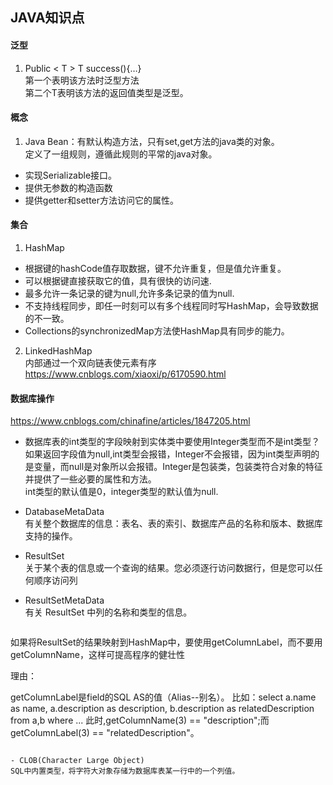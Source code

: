 ## JAVA知识点

#### 泛型
1. Public < T > T success(){…}  
第一个<T>表明该方法时泛型方法  
第二个T表明该方法的返回值类型是泛型。


#### 概念
1. Java Bean：有默认构造方法，只有set,get方法的java类的对象。  
定义了一组规则，遵循此规则的平常的java对象。  
 - 实现Serializable接口。  
 - 提供无参数的构造函数  
 - 提供getter和setter方法访问它的属性。

#### 集合
1. HashMap
 - 根据键的hashCode值存取数据，键不允许重复，但是值允许重复。
 - 可以根据键直接获取它的值，具有很快的访问速.  
 - 最多允许一条记录的键为null,允许多条记录的值为null.    
 - 不支持线程同步，即任一时刻可以有多个线程同时写HashMap，会导致数据的不一致。  
 - Collections的synchronizedMap方法使HashMap具有同步的能力。  


2. LinkedHashMap  
内部通过一个双向链表使元素有序  
https://www.cnblogs.com/xiaoxi/p/6170590.html    


#### 数据库操作
https://www.cnblogs.com/chinafine/articles/1847205.html        



- 数据库表的int类型的字段映射到实体类中要使用Integer类型而不是int类型？  
如果返回字段值为null,int类型会报错，Integer不会报错，因为int类型声明的是变量，而null是对象所以会报错。Integer是包装类，包装类符合对象的特征并提供了一些必要的属性和方法。    
int类型的默认值是0，integer类型的默认值为null.


- DatabaseMetaData  
  有关整个数据库的信息：表名、表的索引、数据库产品的名称和版本、数据库支持的操作。

- ResultSet    
   关于某个表的信息或一个查询的结果。您必须逐行访问数据行，但是您可以任何顺序访问列

- ResultSetMetaData   
   有关 ResultSet 中列的名称和类型的信息。

  ```
如果将ResultSet的结果映射到HashMap中，要使用getColumnLabel，而不要用getColumnName，这样可提高程序的健壮性

 理由：

 getColumnLabel是field的SQL AS的值（Alias--别名）。
 比如：select
          a.name as name,
          a.description as description,
          b.description as relatedDescription
         from a,b where ...
 此时,getColumnName(3) == "description";而getColumnLabel(3) == "relatedDescription"。
 ```

- CLOB(Character Large Object)  
SQL中内置类型，将字符大对象存储为数据库表某一行中的一个列值。
